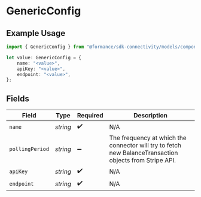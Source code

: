 # GenericConfig

## Example Usage

```typescript
import { GenericConfig } from "@formance/sdk-connectivity/models/components";

let value: GenericConfig = {
    name: "<value>",
    apiKey: "<value>",
    endpoint: "<value>",
};
```

## Fields

| Field                                                                                                  | Type                                                                                                   | Required                                                                                               | Description                                                                                            |
| ------------------------------------------------------------------------------------------------------ | ------------------------------------------------------------------------------------------------------ | ------------------------------------------------------------------------------------------------------ | ------------------------------------------------------------------------------------------------------ |
| `name`                                                                                                 | *string*                                                                                               | :heavy_check_mark:                                                                                     | N/A                                                                                                    |
| `pollingPeriod`                                                                                        | *string*                                                                                               | :heavy_minus_sign:                                                                                     | The frequency at which the connector will try to fetch new BalanceTransaction objects from Stripe API. |
| `apiKey`                                                                                               | *string*                                                                                               | :heavy_check_mark:                                                                                     | N/A                                                                                                    |
| `endpoint`                                                                                             | *string*                                                                                               | :heavy_check_mark:                                                                                     | N/A                                                                                                    |